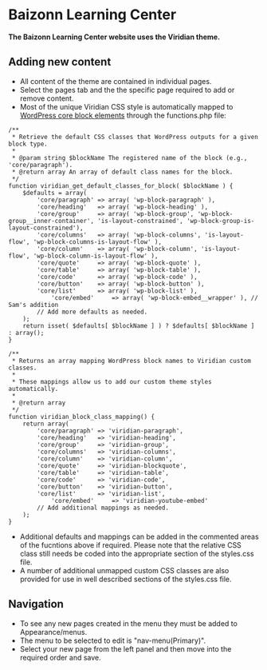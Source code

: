 # Baizonn Learning Center

**The Baizonn Learning Center website uses the Viridian theme.**  

## Adding new content
- All content of the theme are contained in individual pages.
- Select the pages tab and the the specific page required to add or remove content.
- Most of the unique Viridian CSS style is automatically mapped to [WordPress core block elements](https://developer.wordpress.org/block-editor/reference-guides/core-blocks/#embed) through the functions.php file:
```
/**
 * Retrieve the default CSS classes that WordPress outputs for a given block type.
 *
 * @param string $blockName The registered name of the block (e.g., 'core/paragraph').
 * @return array An array of default class names for the block.
 */
function viridian_get_default_classes_for_block( $blockName ) {
    $defaults = array(
        'core/paragraph' => array( 'wp-block-paragraph' ),
        'core/heading'   => array( 'wp-block-heading' ),
        'core/group'     => array( 'wp-block-group', 'wp-block-group__inner-container', 'is-layout-constrained', 'wp-block-group-is-layout-constrained'),
        'core/columns'   => array( 'wp-block-columns', 'is-layout-flow', 'wp-block-columns-is-layout-flow' ),
        'core/column'    => array( 'wp-block-column', 'is-layout-flow', 'wp-block-column-is-layout-flow' ),
        'core/quote'     => array( 'wp-block-quote' ),
        'core/table'     => array( 'wp-block-table' ),
        'core/code'      => array( 'wp-block-code' ),
        'core/button'    => array( 'wp-block-button' ),
        'core/list'      => array( 'wp-block-list' ),
		    'core/embed'     => array( 'wp-block-embed__wrapper' ), // Sam's addition
        // Add more defaults as needed.
    );
    return isset( $defaults[ $blockName ] ) ? $defaults[ $blockName ] : array();
}

/**
 * Returns an array mapping WordPress block names to Viridian custom classes.
 *
 * These mappings allow us to add our custom theme styles automatically.
 *
 * @return array
 */
function viridian_block_class_mapping() {
    return array(
        'core/paragraph' => 'viridian-paragraph',
        'core/heading'   => 'viridian-heading',
        'core/group'     => 'viridian-group',
        'core/columns'   => 'viridian-columns',
        'core/column'    => 'viridian-column',
        'core/quote'     => 'viridian-blockquote',
        'core/table'     => 'viridian-table',
        'core/code'      => 'viridian-code',
        'core/button'    => 'viridian-button',
        'core/list'      => 'viridian-list',
		    'core/embed'     => 'viridian-youtube-embed'
        // Add additional mappings as needed.
    );
}
```
- Additional defaults and mappings can be added in the commented areas of the fucntions above if required. Please note that the relative CSS class still needs be coded into the appropriate section of the styles.css file.
- A number of additional unmapped custom CSS classes are also provided for use in well described sections of the styles.css file.

## Navigation
- To see any new pages created in the menu they must be added to Appearance/menus.
- The menu to be selected to edit is "nav-menu(Primary)".
- Select your new page from the left panel and then move into the required order and save.
